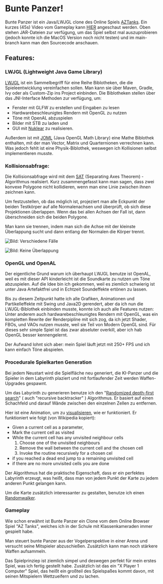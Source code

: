 # Bunte Panzer!

Bunte Panzer ist ein Java/LWJGL clone des Online Spiels [AZTanks](https://www.agame.com/game/az). Ein kurzes (45s) Video vom Gameplay kann [HIER](https://www.youtube.com/watch?v=yb6AUVgGRg0) angeschaut werden. Oben stehen JAR-Dateien zur verfügung, um das Spiel selbst mal auszuprobieren (jedoch konnte ich die MacOS Version noch nicht testen) und im main-branch kann man den Sourcecode anschauen.
## Features:

### LWJGL (Lightweight Java Game Library)
[LWJGL](https://www.lwjgl.org/) ist ein Sammelbegriff für eine Reihe Biblotheken, die die Spieleentwicklung vereinfachen sollen. Man kann sie über Maven, Gradle, Ivy oder als Custom-Zip ins Project einbinden. Die Biblotheken stellen über das JNI-Interface Methoden zur verfügung, um:
- Fenster mit GLFW zu erstellen und Eingaben zu lesen
- Hardwarebeschleunigtes Rendern mit OpenGL zu nutzen
- Töne mit OpenAL abzuspielen
- Bilder mit STB zu laden und
- GUI mit [Nuklear](https://github.com/Immediate-Mode-UI/Nuklear) zu realisieren.

Außerdem ist mit [JOML](https://github.com/JOML-CI/JOML) (Java OpenGL Math Library) eine Mathe Biblothek enthalten, mit der man Vector, Matrix und Quarternionen verrechnen kann. Was jedoch fehlt ist eine Physik-Biblothek, weswegen ich Kollisionen selbst implementieren musste.

### Kollisionsabfrage:
Die Kollisionsabfrage wird mit dem [SAT](https://gamedevelopment.tutsplus.com/tutorials/collision-detection-using-the-separating-axis-theorem--gamedev-169) (Separating Axes Theorem) -Algorithmus realisiert. Kurz zusammengefasst kann man sagen, dass zwei konvexe Polygone nicht kollidieren, wenn man eine Linie zwischen ihnen zeichnen kann.


Um festzustellen, ob das möglich ist, projeziert man alle Eckpunkt der beiden Testkörper auf alle Normalenachsen und überprüft, ob sich diese Projektionen überlappen. Wenn das bei allen Achsen der Fall ist, dann überschneiden sich die beiden Polygone.


Man kann sie trennen, indem man sich die Achse mit der kleinste Überlappung sucht und dann entlang der Normalen die Körper trennt.

![Bild: Verschiedene Fälle](SAT.jpg)

![Bild: Keine Überlappung](on_axes.jpg)


### OpenGL und OpenAL
Der eigentliche Grund warum ich überhaupt LWJGL benutze ist OpenAL, weil es mit dieser API kinderleicht ist die Soundkarte  zu nutzen um Töne abzuspielen. Auf die Idee bin ich gekommen, weil es ziemlich schwierig ist unter Java Artefaktfrei und in Echtzeit Soundeffekte ertönen zu lassen. 


Bis zu diesem Zeitpunkt hatte ich alle Grafiken, Animationen und Partikelleffekte mit Swing und Java2D gerendert, aber da ich nun die LWJGL-Biblothek einbinden musste, konnte ich auch alle Features nutzen: Unter anderem auch hardwarebeschleunigtes Rendern mit OpenGL, was ein kompletten Rewrite der Renderpipline mit sich zog, da ich jetzt Shader, FBOs, und VAOs nutzen musste, weil sie Teil von Modern OpenGL sind. Für dieses sehr simple Spiel ist das zwar abseluter overkill, aber ich hab OpenGL besser kennengelernt.


Der Aufwand lohnt sich aber: mein Spiel läuft jetzt mit 250+ FPS und ich kann einfach Töne abspielen.

### Procedurale Spielkarten Generation
Bei jedem Neustart wird die Spielfläche neu generiert, die KI-Panzer und die Spieler in dem Labyrinth plaziert und mit fortlaufender Zeit werden Waffen-Upgrades gespawnt.


Um das Labyrinth zu generieren benutze ich den "[Randomized depth-first search](https://en.wikipedia.org/wiki/Maze_generation_algorithm)"  ( auch "recursive backtracker" ) Algorithmus. Er basiert auf einen Schachfeld und darauf Wände zwischen den einzelnen Zellen zu entfernen.


Hier ist eine Animation, um zu [visualisieren](https://upload.wikimedia.org/wikipedia/commons/7/7d/Depth-First_Search_Animation.ogv), wie er funktioniert.
Er funktioniert wie folgt (von Wikipedia kopiert):
-   Given a current cell as a parameter,
-   Mark the current cell as visited
-   While the current cell has any unvisited neighbour cells
    1.  Choose one of the unvisited neighbours
    2.  Remove the wall between the current cell and the chosen cell
    3.  Invoke the routine recursively for a chosen cel
- if you reached a dead end jump to a remaining unvisited cell
- if there are no more unvisited cells you are done

Der Algorithmus hat die praktische Eigenschaft, dass er ein perfektes Labyrinth erzeugt, was heißt, dass man von jedem Punkt der Karte zu jedem anderen Punkt gelangen kann.


Um die Karte zusätzlich interessanter zu gestalten, benutze ich einen [Randomwalker](https://en.wikipedia.org/wiki/Random_walk).

### Gameplay
Wie schon erwähnt ist Bunte Panzer ein Clone vom dem Online Browser Spiel "AZ Tanks", welches ich in der Schule mit Klassenkameraden immer gespielt habe. 


Man steuert bunte Panzer aus der Vogelperspektive in einer Arena und versucht seine Mitspieler abzuschießen. Zusätzlich kann man noch stärkere Waffen aufsammeln.


Das Spielprinziep ist ziemlich simpel und deswegen perfekt für mein erstes Spiel, was ich fertig gestellt habe. Zusätzlich ist das ein "X Player 1 Computer" Spiel, das heißt ein großteil des Spielspaßes kommt davon, mit seinen Mitspielern Wettzueifern und zu lachen. 
